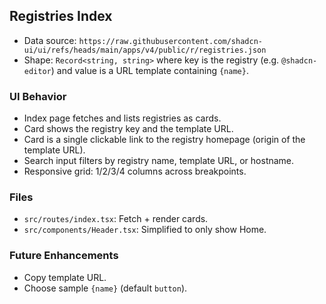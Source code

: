 ## Registries Index

- Data source: `https://raw.githubusercontent.com/shadcn-ui/ui/refs/heads/main/apps/v4/public/r/registries.json`
- Shape: `Record<string, string>` where key is the registry (e.g. `@shadcn-editor`) and value is a URL template containing `{name}`.

### UI Behavior

- Index page fetches and lists registries as cards.
- Card shows the registry key and the template URL.
- Card is a single clickable link to the registry homepage (origin of the template URL).
- Search input filters by registry name, template URL, or hostname.
- Responsive grid: 1/2/3/4 columns across breakpoints.

### Files

- `src/routes/index.tsx`: Fetch + render cards.
- `src/components/Header.tsx`: Simplified to only show Home.

### Future Enhancements

- Copy template URL.
- Choose sample `{name}` (default `button`).
